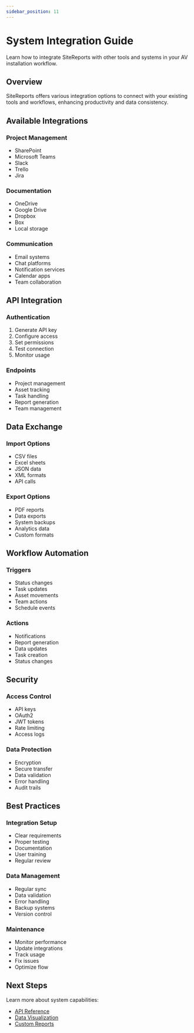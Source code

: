 ```yaml
---
sidebar_position: 11
---
```


# System Integration Guide

Learn how to integrate SiteReports with other tools and systems in your AV installation workflow.

## Overview

SiteReports offers various integration options to connect with your existing tools and workflows, enhancing productivity and data consistency.

## Available Integrations

### Project Management
- SharePoint
- Microsoft Teams
- Slack
- Trello
- Jira

### Documentation
- OneDrive
- Google Drive
- Dropbox
- Box
- Local storage

### Communication
- Email systems
- Chat platforms
- Notification services
- Calendar apps
- Team collaboration

## API Integration

### Authentication
1. Generate API key
2. Configure access
3. Set permissions
4. Test connection
5. Monitor usage

### Endpoints
- Project management
- Asset tracking
- Task handling
- Report generation
- Team management

## Data Exchange

### Import Options
- CSV files
- Excel sheets
- JSON data
- XML formats
- API calls

### Export Options
- PDF reports
- Data exports
- System backups
- Analytics data
- Custom formats

## Workflow Automation

### Triggers
- Status changes
- Task updates
- Asset movements
- Team actions
- Schedule events

### Actions
- Notifications
- Report generation
- Data updates
- Task creation
- Status changes

## Security

### Access Control
- API keys
- OAuth2
- JWT tokens
- Rate limiting
- Access logs

### Data Protection
- Encryption
- Secure transfer
- Data validation
- Error handling
- Audit trails

## Best Practices

### Integration Setup
- Clear requirements
- Proper testing
- Documentation
- User training
- Regular review

### Data Management
- Regular sync
- Data validation
- Error handling
- Backup systems
- Version control

### Maintenance
- Monitor performance
- Update integrations
- Track usage
- Fix issues
- Optimize flow

## Next Steps

Learn more about system capabilities:
- [API Reference](../reference/api)
- [Data Visualization](data-visualization)
- [Custom Reports](custom-reports)